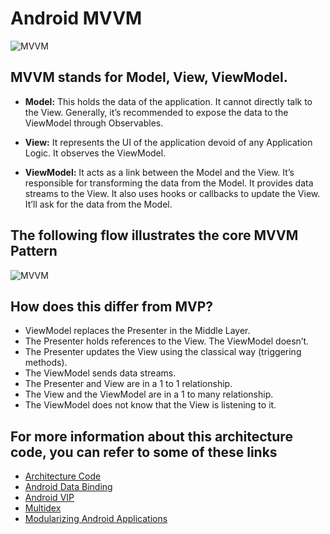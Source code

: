 # Android MVVM

![MVVM](https://cdn-images-1.medium.com/fit/t/1600/480/1*kWwjlkOEyTV6M7W7tZrs1w.png)

## MVVM stands for **Model, View, ViewModel.**

* **Model:** This holds the data of the application. It cannot directly talk to the View. Generally,
  it’s recommended to expose the data to the ViewModel through Observables.

* **View:** It represents the UI of the application devoid of any Application Logic. It observes the
  ViewModel.

* **ViewModel:** It acts as a link between the Model and the View. It’s responsible for transforming
  the data from the Model. It provides data streams to the View. It also uses hooks or callbacks to
  update the View. It’ll ask for the data from the Model.

## The following flow illustrates the core MVVM Pattern

![MVVM](https://journaldev.nyc3.digitaloceanspaces.com/2018/04/android-mvvm-pattern.png)

## How does this differ from MVP?

* ViewModel replaces the Presenter in the Middle Layer.
* The Presenter holds references to the View. The ViewModel doesn’t.
* The Presenter updates the View using the classical way (triggering methods).
* The ViewModel sends data streams.
* The Presenter and View are in a 1 to 1 relationship.
* The View and the ViewModel are in a 1 to many relationship.
* The ViewModel does not know that the View is listening to it.

## For more information about this architecture code, you can refer to some of these links

* [Architecture Code](https://github.com/maiconhellmann/kotlin-mvvm-coroutines-koin)
* [Android Data Binding](https://medium.com/@temidjoy/android-jetpack-empower-your-ui-with-android-data-binding-94a657cb6be1)
* [Android VIP](https://speakerdeck.com/androidvip)
* [Multidex](https://proandroiddev.com/android-jetpack-foundation-multidex-part-1-chapter-3-64a3e43c92dc)
* [Modularizing Android Applications](https://medium.com/google-developer-experts/modularizing-android-applications-9e2d18f244a0)
